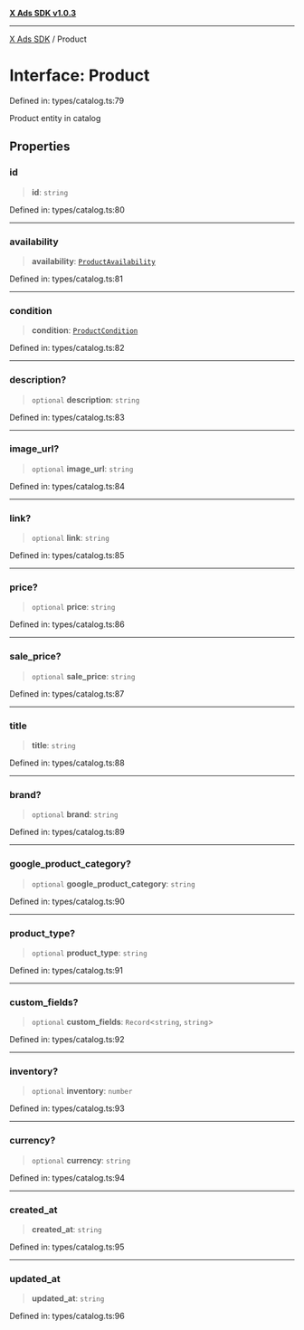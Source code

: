 [**X Ads SDK v1.0.3**](../README.md)

***

[X Ads SDK](../globals.md) / Product

# Interface: Product

Defined in: types/catalog.ts:79

Product entity in catalog

## Properties

### id

> **id**: `string`

Defined in: types/catalog.ts:80

***

### availability

> **availability**: [`ProductAvailability`](../type-aliases/ProductAvailability.md)

Defined in: types/catalog.ts:81

***

### condition

> **condition**: [`ProductCondition`](../type-aliases/ProductCondition.md)

Defined in: types/catalog.ts:82

***

### description?

> `optional` **description**: `string`

Defined in: types/catalog.ts:83

***

### image\_url?

> `optional` **image\_url**: `string`

Defined in: types/catalog.ts:84

***

### link?

> `optional` **link**: `string`

Defined in: types/catalog.ts:85

***

### price?

> `optional` **price**: `string`

Defined in: types/catalog.ts:86

***

### sale\_price?

> `optional` **sale\_price**: `string`

Defined in: types/catalog.ts:87

***

### title

> **title**: `string`

Defined in: types/catalog.ts:88

***

### brand?

> `optional` **brand**: `string`

Defined in: types/catalog.ts:89

***

### google\_product\_category?

> `optional` **google\_product\_category**: `string`

Defined in: types/catalog.ts:90

***

### product\_type?

> `optional` **product\_type**: `string`

Defined in: types/catalog.ts:91

***

### custom\_fields?

> `optional` **custom\_fields**: `Record`\<`string`, `string`\>

Defined in: types/catalog.ts:92

***

### inventory?

> `optional` **inventory**: `number`

Defined in: types/catalog.ts:93

***

### currency?

> `optional` **currency**: `string`

Defined in: types/catalog.ts:94

***

### created\_at

> **created\_at**: `string`

Defined in: types/catalog.ts:95

***

### updated\_at

> **updated\_at**: `string`

Defined in: types/catalog.ts:96
